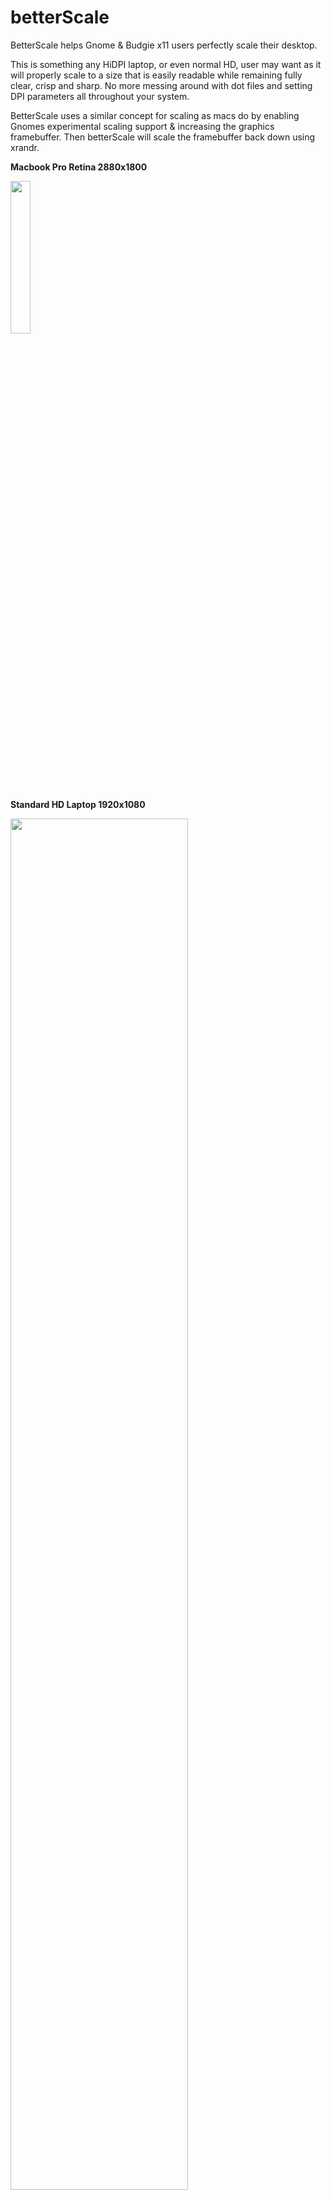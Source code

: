 # betterScale
BetterScale helps Gnome &amp; Budgie x11 users perfectly scale their desktop.

This is something any HiDPI laptop, or even normal HD, user may want as it will properly scale to a size that is easily readable while remaining fully clear, crisp and sharp. No more messing around with dot files and setting DPI parameters all throughout your system.

BetterScale uses a similar concept for scaling as macs do by enabling Gnomes experimental scaling support & increasing the graphics framebuffer. Then betterScale will scale the framebuffer back down using xrandr.

**Macbook Pro Retina 2880x1800**

<img src="https://i.imgur.com/XRynAhY.jpg" width="25%" height="25%">

**Standard HD Laptop 1920x1080**

<img src="https://i.imgur.com/6gtKX3D.jpg" width="75%" height="75%">


### betterScale v0.1
- Single monitor only ([next release will support multi-monitors](https://www.reddit.com/r/UsabilityPorn/comments/ryo099/1920x1080_monitor_w_2880x1800_macbook_perfectly/))
- Gnome & Budgie support only

### Instructions
Simply copy the repo & run the setup file. That's it.
```
git clone https://github.com/rbreaves/betterScale.git
cd betterScale
./setup.sh
```

#### How to Uninstall
For now the closest thing to removal is to simply re-run the setup and select option 10. That will set your native resolution and undo the experimental GDK scaling and xrandr scaling. You can manually remove the `/usr/share/X11/xorg.conf.d/20-intel.conf` file if you want, but if you are not using intel then it will not impact you either way. The file only exists to remove tearing (happens regardless of scaling) or mouse cursor flickering issues caused by scaling.

### TODO
- [Support multi-monitor (already done but not scripted yet)](https://www.reddit.com/r/UsabilityPorn/comments/ryo099/1920x1080_monitor_w_2880x1800_macbook_perfectly/)
- Support custom scale percentages &/or resolution destinations
- Combine with xeventbind & systemd to daemonize betterScale (will prompt user to re-apply if set resolution ever changes)
- Ask user if resolution applied correctly, if not then fallback to previous setting
- Possibly add a system tray similar to RDM for macs, SwitchResX, or Ultramon for changing scales or resolutions.


### Resources

https://wiki.archlinux.org/title/HiDPI
